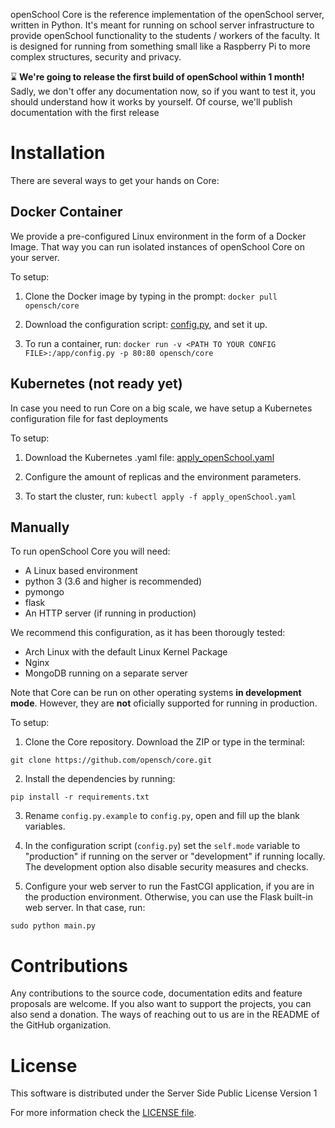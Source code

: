 openSchool Core is the reference implementation of the openSchool server, written in Python. It's meant for running on school server infrastructure to provide openSchool functionality to the students / workers of the faculty. It is designed for running from something small like a Raspberry Pi to more complex structures, security and privacy.

:hourglass: **We're going to release the first build of openSchool within 1 month!** Sadly, we don't offer any documentation now, so if you want to test it, you should understand how it works by yourself. Of course, we'll publish documentation with the first release

# Installation
There are several ways to get your hands on Core:

## Docker Container
We provide a pre-configured Linux environment in the form of a Docker Image. That way you can run isolated instances of openSchool Core on your server.

To setup:
  1. Clone the Docker image by typing in the prompt: `docker pull opensch/core`
  
  2. Download the configuration script: [config.py](https://raw.githubusercontent.com/opensch/core/master/config.py.sample), and set it up.
  
  3. To run a container, run: `docker run -v <PATH TO YOUR CONFIG FILE>:/app/config.py -p 80:80 opensch/core`

## Kubernetes (not ready yet)
In case you need to run Core on a big scale, we have setup a Kubernetes configuration file for fast deployments

To setup:
  1. Download the Kubernetes .yaml file: [apply_openSchool.yaml](https://raw.githubusercontent.com/opensch/core/master/apply_openSchool.yaml)
  
  2. Configure the amount of replicas and the environment parameters.
  
  3. To start the cluster, run: `kubectl apply -f apply_openSchool.yaml`

## Manually
To run openSchool Core you will need:
  * A Linux based environment
  * python 3 (3.6 and higher is recommended)
  * pymongo
  * flask
  * An HTTP server (if running in production)

We recommend this configuration, as it has been thorougly tested:
  * Arch Linux with the default Linux Kernel Package
  * Nginx
  * MongoDB running on a separate server

Note that Core can be run on other operating systems **in development mode**. However, they are **not** oficially supported for running in production.

To setup:
  1. Clone the Core repository. Download the ZIP or type in the terminal:
```
git clone https://github.com/opensch/core.git
```
  
  2. Install the dependencies by running:
```
pip install -r requirements.txt
```
  
  3. Rename `config.py.example` to `config.py`, open and fill up the blank variables.
  
  4. In the configuration script (`config.py`) set the `self.mode` variable to "production" if running on the server or "development" if running locally. The development option also disable security measures and checks.
  
  5. Configure your web server to run the FastCGI application, if you are in the production environment. Otherwise, you can use the Flask built-in web server.
  In that case, run:
  ```
  sudo python main.py
  ```

# Contributions
Any contributions to the source code, documentation edits and feature proposals are welcome. If you also want to support the projects, you can also send a donation. The ways of reaching out to us are in the README of the GitHub organization.

# License
This software is distributed under the Server Side Public License Version 1

For more information check the [LICENSE file](https://github.com/opensch/core/blob/master/LICENSE).
